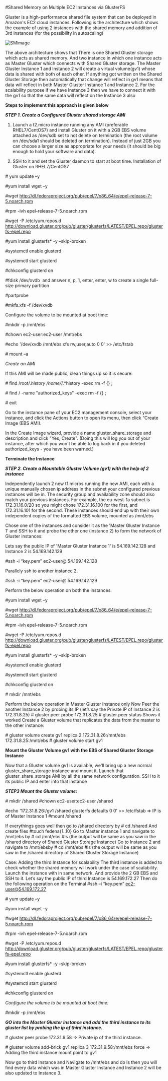 #Shared Memory on Multiple EC2 Instances via GlusterFS

Gluster is a high-performance shared file system that can be deployed in Amazon's EC2 cloud instances.
Following is the architecture which shows the example of using 2 instances with the shared memory and addition of 3rd instances (for the possibility in autoscaling)

![SMimage]( https://github.com/nikitswaraj12345/Shared-Memory-on-Multiple-EC2-Instances-via-GlusterFS/blob/master/shimage.png "image")

The above architecture shows that There is one Shared Gluster storage which acts as shared memory. And two instance in which one instance acts as Master Gluster which connects with Shared Gluster storage. The Master Gluster Instance 1 and Instance 2 will create a virtual volume(gv1) whose data is shared with both of each other.  If anything got written on the Shared Gluster Storage then automatically that change will reflect in gv1 means that data will reflect in both Master Gluster Instance 1 and Instance 2.
For the scalability purpose if we have Instance 3 then we have to connect it with the gv1 so that the same data will reflect on the Instance 3 also 

**Steps to implement this approach is given below**

**_STEP 1. Create a Configured Gluster shared storage AMI_**


1. Launch a t2.micro instance running any AMI (preferable RHEL7/CentOS7) and install Gluster on it with a 2GB EBS volume attached as /dev/sdb set to not delete on termination (the root volume on /dev/sda1 should be deleted on termination). Instead of just 2GB you can choose a larger size as appropriate for your needs (it should be big enough to hold your software and data).


2. SSH to it and set the Gluster daemon to start at boot time.
   Installation of Gluster on RHEL7/CentOS7

\# yum update –y

\#yum install wget –y

\#wget http://dl.fedoraproject.org/pub/epel/7/x86_64/e/epel-release-7-5.noarch.rpm

\#rpm -ivh epel-release-7-5.noarch.rpm

\#wget -P /etc/yum.repos.d http://download.gluster.org/pub/gluster/glusterfs/LATEST/EPEL.repo/glusterfs-epel.repo

\#yum install glusterfs* -y –skip-broken

\#systemctl enable glusterd

\#systemctl start glusterd

\#chkconfig glusterd on

\#fdisk /dev/xvdb 
and answer n, p, 1, enter, enter, w to create a single full-size primary partition

\#partprobe

\#mkfs.xfs -f /dev/xvdb

Configure the volume to be mounted at boot time:

\#mkdir -p /mnt/ebs

\#chown ec2-user:ec2-user /mnt/ebs

\#echo '/dev/xvdb /mnt/ebs xfs rw,user,auto 0 0' >> /etc/fstab

\# mount –a

*Create an AMI*


If this AMI will be made public, clean things up so it is secure:

\# find /root/.*history /home/*/.*history -exec rm -f {} \;

\# find / -name "authorized_keys" -exec rm -f {} \;

\# exit

Go to the instance pane of your EC2 management console, select your instance, and click the Actions button to open its menu, then click “Create Image (EBS AMI). 

In the Create Image wizard, provide a name gluster_share_storage and description and click "Yes, Create". (Doing this will log you out of your instance, after which you won't be able to log back in if you deleted authorized_keys - you have been warned.)

**Terminate the Instance**


**_STEP 2. Create a Mountable Gluster Volume (gv1) with the help of 2 instance_**

Independently launch 2 new t1.micros running the new AMI, each with a unique manually chosen ip address in the subnet your configured previous instances will be in. The security group and availability zone should also match your previous instances. For example, the eu-west-1a subnet is 172.31.16.0/20 so you might chose 172.31.16.100 for the first, and 172.31.16.101 for the second. These instances should end up with their own independent copies of the formatted EBS volume, mounted as /mnt/ebs 

Chose one of the instances and consider it as the 'Master Gluster Instance 1' and  SSH to it
 and probe the other one (instance 2) to form the network of Gluster instances:

Lets say the public IP of 'Master Gluster Instance 1' is 54.169.142.128 and Instance 2 is 54.169.142.129

\#ssh  -i “key.pem” ec2-user@ 54.169.142.128  


Parallely ssh to another instance 2.

\#ssh  -i “key.pem” ec2-user@ 54.169.142.129

Perform the below operation on both the instances.

\#yum install wget –y

\#wget http://dl.fedoraproject.org/pub/epel/7/x86_64/e/epel-release-7-5.noarch.rpm

\#rpm -ivh epel-release-7-5.noarch.rpm

\#wget -P /etc/yum.repos.d http://download.gluster.org/pub/gluster/glusterfs/LATEST/EPEL.repo/glusterfs-epel.repo

\#yum install glusterfs* -y –skip-broken

\#systemctl enable glusterd

\#systemctl start glusterd

\#chkconfig glusterd on

\# mkdir /mnt/ebs

Perform the below operation in Master Gluster Instance only
Now Peer the another Instance 2 by probing its IP (let’s say the Private IP of Instance 2 is 172.31.8.25)
\# gluster peer probe 172.31.8.25
\# gluster peer status
Shows it worked
Create a Gluster volume that replicates the data from the master to the other instance:
         
\# gluster volume create gv1 replica 2 172.31.8.26:/mnt/ebs 172.31.8.25:/mnt/ebs
\# gluster volume start gv1


**Mount the Gluster Volume gv1 with the EBS of Shared Gluster Storage Instance**

Now that a Gluster volume gv1 is available, we'll bring up a new normal gluster_share_storage instance and mount it.
Launch that gluster_share_storage AMI by all the same network configuration.
SSH to it its public IP and enter into that instance

**_STEP3 Mount the Gluster volume:_**

\# mkdir /shared
\#chown ec2-user:ec2-user /shared

\#echo '172.31.8.26:/gv1 /shared glusterfs defaults 0 0' >> /etc/fstab       => IP is of Master Instance 1
\#mount /shared

If everythings goes well then go to /shared directory by 
\# cd /shared
And create files
\#touch fedena{1..10}
Go to Master instance 1 and navigate to /mnt/ebs by
\# cd /mnt/ebs 
\#ls 
(the output will be same as you saw in the /shared directory of Shared Gluster Storage Instance)
Go to Instance 2 and navigate to /mnt/ebsby 
\# cd /mnt/ebs 
\#ls 
(the output will be same as you saw in the /shared directory of Shared Gluster Storage Instance)

Case: Adding the third Instance for scalability
The third instance is added to check whether the shared memory will work under the case of scalability.
Launch the instance with in same network. And provide the 2 GB EBS and SSH to it.
Let’s say the public IP of third Instance is 54.169.172.27
Then do the following operation on the Terminal 
\#ssh –i “key.pem” ec2-user@54.169.172.27

\# yum update –y

\#yum install wget –y

\#wget http://dl.fedoraproject.org/pub/epel/7/x86_64/e/epel-release-7-5.noarch.rpm

\#rpm -ivh epel-release-7-5.noarch.rpm

\#wget -P /etc/yum.repos.d http://download.gluster.org/pub/gluster/glusterfs/LATEST/EPEL.repo/glusterfs-epel.repo

\#yum install glusterfs* -y –skip-broken

\#systemctl enable glusterd

\#systemctl start glusterd

\#chkconfig glusterd on


_Configure the volume to be mounted at boot time:_

\#mkdir -p /mnt/ebs

**_GO into the Master Gluster Instance and add the third instance to its gluster list by probing the ip of third instance._**

\# gluster peer probe 172.31.9.58            => Private ip of the third instance.

\# gluster volume add-brick gv1 replica 3 172.31.9.58:/mnt/ebs force  => Adding the third instance mount point to gv1

Now go to third Instance and Navigate to /mnt/ebs and do ls then you will find every data which was in Master Gluster Instance and Instance 2 will be also updated to Instance 3.
